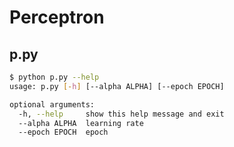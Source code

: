 # Perceptron

## p.py

```bash
$ python p.py --help
usage: p.py [-h] [--alpha ALPHA] [--epoch EPOCH]

optional arguments:
  -h, --help     show this help message and exit
  --alpha ALPHA  learning rate
  --epoch EPOCH  epoch
```
